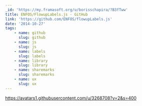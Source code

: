 ```yaml
---
_id: 'https://my.framasoft.org/u/borisschapira/?B3fTww'
title: ENFOS/FlowupLabels.js · GitHub
link: 'https://github.com/ENFOS/flowupLabels.js'
date: '2014-10-27'
tags:
    - name: github
      slug: github
    - name: js
      slug: js
    - name: labels
      slug: labels
    - name: library
      slug: library
    - name: sharemarks
      slug: sharemarks
    - name: ux
      slug: ux
---
```


<div class="markdown"><p><a href="https://avatars1.githubusercontent.com/u/3268708?v=2&s=400">https://avatars1.githubusercontent.com/u/3268708?v=2&s=400</a>
</p></div>

